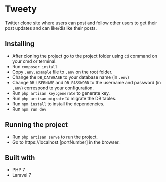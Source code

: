 # Tweety
Twitter clone site where users can post and follow other users to get their post updates and can like/dislike their posts.

## Installing
* After cloning the project go to the project folder using ```cd``` command on your cmd or terminal.
* Run ```composer install```
* Copy ```.env.example``` file to ```.env``` on the root folder.
* Change the ```DB_DATABASE``` to your database name (in ```.env```)
* Change ```DB_USERNAME``` and ```DB_PASSWORD``` to the username and password (in ```.env```) correspond to your configuration.
* Run ```php artisan key:generate``` to generate key.
* Run ```php artisan migrate``` to migrate the DB tables.
* Run ```npm install``` to install the dependencies.
* Run ```npm run dev```

## Running the project
* Run ```php artisan serve``` to run the project.
* Go to https://localhost:[portNumber] in the browser.

## Built with
* PHP 7
* Laravel 7

